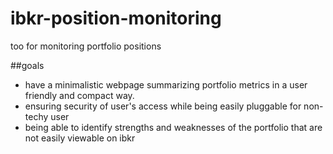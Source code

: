 # ibkr-position-monitoring

too for monitoring portfolio positions

##goals
- have a minimalistic webpage summarizing portfolio metrics in a user friendly and compact way.  
- ensuring security of user's access while being easily pluggable for non-techy user  
- being able to identify strengths and weaknesses of the portfolio that are not easily viewable on ibkr  